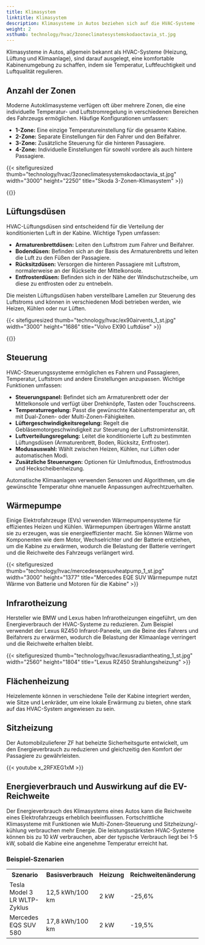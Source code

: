 ```yaml
---
title: Klimasystem
linktitle: Klimasystem
description: Klimasysteme in Autos beziehen sich auf die HVAC-Systeme (Heizung, Lüftung und Klimaanlage), die Temperatur, Luftfeuchtigkeit und Luftqualität im Fahrzeuginnenraum für den Komfort der Passagiere regulieren.
weight: 2
xsthumb: technology/hvac/3zoneclimatesystemskodaoctavia_st.jpg
---
```

<!-- markdownlint-disable MD033 -->

Klimasysteme in Autos, allgemein bekannt als HVAC-Systeme (Heizung, Lüftung und Klimaanlage), sind darauf ausgelegt, eine komfortable Kabinenumgebung zu schaffen, indem sie Temperatur, Luftfeuchtigkeit und Luftqualität regulieren.

## Anzahl der Zonen

Moderne Autoklimasysteme verfügen oft über mehrere Zonen, die eine individuelle Temperatur- und Luftstromregelung in verschiedenen Bereichen des Fahrzeugs ermöglichen. Häufige Konfigurationen umfassen:

- **1-Zone:** Eine einzige Temperatureinstellung für die gesamte Kabine.
- **2-Zone:** Separate Einstellungen für den Fahrer und den Beifahrer.
- **3-Zone:** Zusätzliche Steuerung für die hinteren Passagiere.
- **4-Zone:** Individuelle Einstellungen für sowohl vordere als auch hintere Passagiere.

{{< sitefiguresized thumb="technology/hvac/3zoneclimatesystemskodaoctavia_st.jpg" width="3000" height="2250" title="Skoda 3-Zonen-Klimasystem" >}}

{{<evkxdisplayaddarticle />}}

## Lüftungsdüsen

HVAC-Lüftungsdüsen sind entscheidend für die Verteilung der konditionierten Luft in der Kabine. Wichtige Typen umfassen:

- **Armaturenbrettdüsen:** Leiten den Luftstrom zum Fahrer und Beifahrer.
- **Bodendüsen:** Befinden sich an der Basis des Armaturenbretts und leiten die Luft zu den Füßen der Passagiere.
- **Rücksitzdüsen:** Versorgen die hinteren Passagiere mit Luftstrom, normalerweise an der Rückseite der Mittelkonsole.
- **Entfrosterdüsen:** Befinden sich in der Nähe der Windschutzscheibe, um diese zu entfrosten oder zu entnebeln.

Die meisten Lüftungsdüsen haben verstellbare Lamellen zur Steuerung des Luftstroms und können in verschiedenen Modi betrieben werden, wie Heizen, Kühlen oder nur Lüften.

{{< sitefiguresized thumb="technology/hvac/ex90airvents_1_st.jpg" width="3000" height="1686" title="Volvo EX90 Luftdüse" >}}

{{<evkxdisplayaddarticle />}}

## Steuerung

HVAC-Steuerungssysteme ermöglichen es Fahrern und Passagieren, Temperatur, Luftstrom und andere Einstellungen anzupassen. Wichtige Funktionen umfassen:

- **Steuerungspanel:** Befindet sich am Armaturenbrett oder der Mittelkonsole und verfügt über Drehknöpfe, Tasten oder Touchscreens.
- **Temperaturregelung:** Passt die gewünschte Kabinentemperatur an, oft mit Dual-Zonen- oder Multi-Zonen-Fähigkeiten.
- **Lüftergeschwindigkeitsregelung:** Regelt die Gebläsemotorgeschwindigkeit zur Steuerung der Luftstromintensität.
- **Luftverteilungsregelung:** Leitet die konditionierte Luft zu bestimmten Lüftungsdüsen (Armaturenbrett, Boden, Rücksitz, Entfroster).
- **Modusauswahl:** Wählt zwischen Heizen, Kühlen, nur Lüften oder automatischen Modi.
- **Zusätzliche Steuerungen:** Optionen für Umluftmodus, Entfrostmodus und Heckscheibenheizung.

Automatische Klimaanlagen verwenden Sensoren und Algorithmen, um die gewünschte Temperatur ohne manuelle Anpassungen aufrechtzuerhalten.

## Wärmepumpe

Einige Elektrofahrzeuge (EVs) verwenden Wärmepumpensysteme für effizientes Heizen und Kühlen. Wärmepumpen übertragen Wärme anstatt sie zu erzeugen, was sie energieeffizienter macht. Sie können Wärme von Komponenten wie dem Motor, Wechselrichter und der Batterie entziehen, um die Kabine zu erwärmen, wodurch die Belastung der Batterie verringert und die Reichweite des Fahrzeugs verlängert wird.

{{< sitefiguresized thumb="technology/hvac/mercedeseqesuvheatpump_1_st.jpg" width="3000" height="1377" title="Mercedes EQE SUV Wärmepumpe nutzt Wärme von Batterie und Motoren für die Kabine" >}}

## Infrarotheizung

Hersteller wie BMW und Lexus haben Infrarotheizungen eingeführt, um den Energieverbrauch der HVAC-Systeme zu reduzieren. Zum Beispiel verwendet der Lexus RZ450 Infrarot-Paneele, um die Beine des Fahrers und Beifahrers zu erwärmen, wodurch die Belastung der Klimaanlage verringert und die Reichweite erhalten bleibt.

{{< sitefiguresized thumb="technology/hvac/lexusradiantheating_1_st.jpg" width="2560" height="1804" title="Lexus RZ450 Strahlungsheizung" >}}

## Flächenheizung

Heizelemente können in verschiedene Teile der Kabine integriert werden, wie Sitze und Lenkräder, um eine lokale Erwärmung zu bieten, ohne stark auf das HVAC-System angewiesen zu sein.

## Sitzheizung

Der Automobilzulieferer ZF hat beheizte Sicherheitsgurte entwickelt, um den Energieverbrauch zu reduzieren und gleichzeitig den Komfort der Passagiere zu gewährleisten.

{{< youtube x_2RFXEG1xM >}}

## Energieverbrauch und Auswirkung auf die EV-Reichweite

Der Energieverbrauch des Klimasystems eines Autos kann die Reichweite eines Elektrofahrzeugs erheblich beeinflussen. Fortschrittliche Klimasysteme mit Funktionen wie Multi-Zonen-Steuerung und Sitzheizung/-kühlung verbrauchen mehr Energie. Die leistungsstärksten HVAC-Systeme können bis zu 10 kW verbrauchen, aber der typische Verbrauch liegt bei 1-5 kW, sobald die Kabine eine angenehme Temperatur erreicht hat.

### Beispiel-Szenarien

<table class="table table-striped">
  <tr>
    <th>Szenario</th>
    <th>Basisverbrauch</th>
    <th>Heizung</th>
    <th>Reichweitenänderung</th>
  </tr>
  <tr>
    <td>Tesla Model 3 LR WLTP-Zyklus</td>
    <td>12,5 kWh/100 km</td>
    <td>2 kW</td>
    <td>-25,6%</td>
  </tr>
  <tr>
    <td>Mercedes EQS SUV 580</td>
    <td>17,8 kWh/100 km</td>
    <td>2 kW</td>
    <td>-19,5%</td>
  </tr>
</table>
